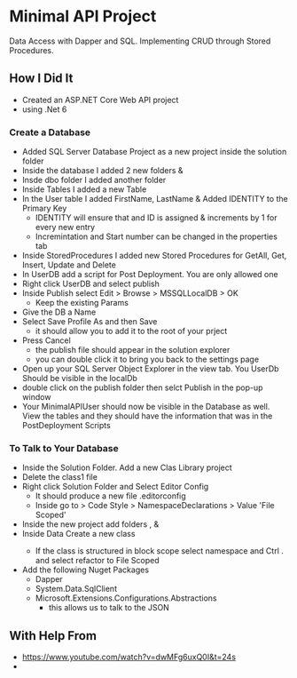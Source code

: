 # Minimal API Project

Data Access with Dapper and SQL. Implementing CRUD through Stored Procedures.

## How I Did It
- Created an ASP.NET Core Web API project
- using .Net 6

### Create a Database
- Added SQL Server Database Project as a new project inside the solution folder
- Inside the database I added 2 new folders <dbo> & <Tables>
- Insde dbo folder I added another folder <StoredProcedures>
- Inside Tables I added a new Table <User>
- In the User table I added FirstName, LastName & Added IDENTITY to the Primary Key
	- IDENTITY will ensure that and ID is assigned & increments by 1 for every new entry
	- Incremintation and Start number can be changed in the properties tab
- Inside StoredProcedures I added new Stored Procedures for GetAll, Get, Insert, Update and Delete
- In UserDB add a script for Post Deployment. You are only allowed one
- Right click UserDB and select publish
- Inside Publish select Edit > Browse > MSSQLLocalDB > OK
	- Keep the existing Params
- Give the DB a Name
- Select Save Profile As and then Save
	- it should allow you to add it to the root of your prject
- Press Cancel 
	- the publish file should appear in the solution explorer
	- you can double click it to bring you back to the settings page
- Open up your SQL Server Object Explorer in the view tab. You UserDb Should be visible in the localDb
- double click on the publish folder then selct Publish in the pop-up window
- Your MinimalAPIUser should now be visible in the Database as well. View the tables and they should have the information that was in the PostDeployment Scripts

### To Talk to Your Database
- Inside the Solution Folder. Add a new Clas Library project <DataAccess>
- Delete the class1 file
- Right click Solution Folder and Select Editor Config
	- It should produce a new file .editorconfig
	- Inside go to > Code Style > NamespaceDeclarations > Value 'File Scoped'
- Inside the new project add folders <Data>, <DBAccess> & <Models>
- Inside Data Create a new class <UserModel>
	- If the class is structured in block scope select namespace and Ctrl . and select refactor to File Scoped
- Add the following Nuget Packages
	- Dapper
	- System.Data.SqlClient
	- Microsoft.Extensions.Configurations.Abstractions
		- this allows us to talk to the JSON



## With Help From
- https://www.youtube.com/watch?v=dwMFg6uxQ0I&t=24s
- 